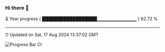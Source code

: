 ### Hi there 👋

⏳ Year progress { ██████████████████▁▁▁▁▁▁▁▁▁▁▁▁ } 62.72 %

---

⏰ Updated on Sat, 17 Aug 2024 13:37:02 GMT

![Progress Bar CI](https://github.com/IshwaranRudhara/GIT-ACTION/workflows/Progress%20Bar%20CI/badge.svg)
